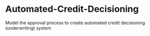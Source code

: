 # Automated-Credit-Decisioning
Model the approval process to create automated credit decisioning (underwriting) system
